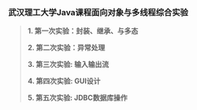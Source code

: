 ### 武汉理工大学Java课程面向对象与多线程综合实验
>**1. 第一次实验：封装、继承、与多态**
>
>**2. 第二次实验：异常处理**
>
>**3. 第三次实验:   输入输出流**
>
>**4. 第四次实验:   GUI设计**
>
>**5. 第五次实验:   JDBC数据库操作**





